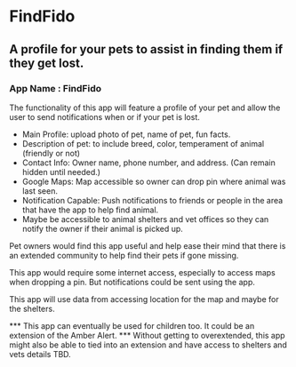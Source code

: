 # FindFido

## A profile for your pets to assist in finding them if they get lost.

### App Name : FindFido

The functionality of this app will feature a profile of your pet and allow the user to send notifications when or if your pet is lost.
+ Main Profile: upload photo of pet, name of pet, fun facts.
+ Description of pet: to include breed, color, temperament of animal (friendly or not) 
+ Contact Info: Owner name, phone number, and address. (Can remain hidden until needed.)
+ Google Maps: Map accessible so owner can drop pin where animal was last seen.
+ Notification Capable: Push notifications to friends or people in the area that have the app to help find animal.
+ Maybe be accessible to animal shelters and vet offices so they can notify the owner if their animal is picked up.

Pet owners would find this app useful and help ease their mind that there is an extended community to help find their pets if gone missing.

This app would require some internet access, especially to access maps when dropping a pin. But notifications could be sent using the app.

This app will use data from accessing location for the map and maybe for the shelters.

*** This app can eventually be used for children too. It could be an extension of the Amber Alert.
*** Without getting to overextended, this app might also be able to tied into an extension and have access to shelters and vets details TBD. 
  
